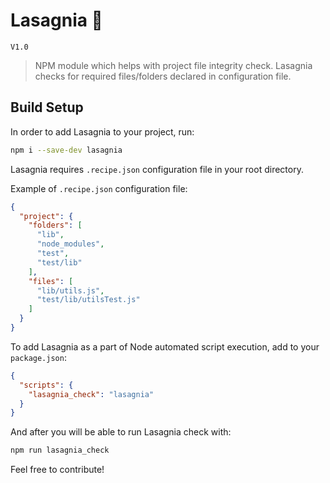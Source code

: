 # Lasagnia 🥧
`V1.0`

> NPM module which helps with project file integrity check. Lasagnia checks for required files/folders declared in configuration file.

## Build Setup

In order to add Lasagnia to your project, run:
``` bash
npm i --save-dev lasagnia
```

Lasagnia requires `.recipe.json` configuration file in your root directory.

Example of `.recipe.json` configuration file:

```json
{
  "project": {
    "folders": [
      "lib",
      "node_modules",
      "test",
      "test/lib"
    ],
    "files": [
      "lib/utils.js",
      "test/lib/utilsTest.js"
    ]
  }
}
```

To add Lasagnia as a part of Node automated script execution, add to your `package.json`:
```json
{
  "scripts": {
    "lasagnia_check": "lasagnia"
  }
}
```

And after you will be able to run Lasagnia check with:
``` bash
npm run lasagnia_check
```

Feel free to contribute!

